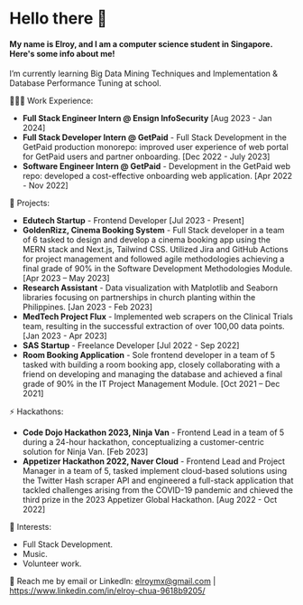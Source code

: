 # Hello there 👋 
#### My name is Elroy, and I am a computer science student in Singapore. Here's some info about me!
I’m currently learning Big Data Mining Techniques and Implementation & Database Performance Tuning at school.

👨🏻‍💻 Work Experience:
- **Full Stack Engineer Intern @ Ensign InfoSecurity** [Aug 2023 - Jan 2024]
- **Full Stack Developer Intern @ GetPaid** - Full Stack Development in the GetPaid production monorepo: improved user experience of web portal for GetPaid users and partner onboarding. [Dec 2022 - July 2023]
- **Software Engineer Intern @ GetPaid** - Development in the GetPaid web repo: developed a cost-effective onboarding web application. [Apr 2022 - Nov 2022]

🔭 Projects: 
- **Edutech Startup** - Frontend Developer [Jul 2023 - Present]
- **GoldenRizz, Cinema Booking System** - Full Stack developer in a team of 6 tasked to design and develop a cinema booking app using the MERN stack and Next.js, Tailwind CSS. Utilized Jira and GitHub Actions for project management and followed agile methodologies achieving a final grade of 90% in the Software Development Methodologies Module. [Apr 2023 – May 2023]
- **Research Assistant** - Data visualization with Matplotlib and Seaborn libraries focusing on partnerships in church planting within the Philippines. [Jan 2023 - Feb 2023]
- **MedTech Project Flux** - Implemented web scrapers on the Clinical Trials team, resulting in the successful extraction of over 100,00 data points. [Jan 2023 - Apr 2023]
- **SAS Startup** - Freelance Developer [Jul 2022 - Sep 2022]
- **Room Booking Application** - Sole frontend developer in a team of 5 tasked with building a room booking app, closely collaborating with a friend on developing and managing the database and achieved a final grade of 90% in the IT Project Management Module. [Oct 2021 – Dec 2021]
  
⚡ Hackathons:
- **Code Dojo Hackathon 2023, Ninja Van** - Frontend Lead in a team of 5 during a 24-hour hackathon, conceptualizing a customer-centric solution for Ninja Van. [Feb 2023]
- **Appetizer Hackathon 2022, Naver Cloud** - Frontend Lead and Project Manager in a team of 5, tasked implement cloud-based solutions using the Twitter Hash scraper API and engineered a full-stack application that tackled challenges arising from the COVID-19 pandemic and chieved the third prize in the 2023 Appetizer Global Hackathon. [Aug 2022 - Oct 2022]

🌱 Interests:
- Full Stack Development.
- Music.
- Volunteer work.

💬 Reach me by email or LinkedIn: elroymx@gmail.com | https://www.linkedin.com/in/elroy-chua-9618b9205/

<!---
elroychua/elroychua is a ✨ special ✨ repository because its `README.md` (this file) appears on your GitHub profile.
You can click the Preview link to take a look at your changes.
- 🔭 I’m currently working on ...
- 👯 I’m looking to collaborate on ...
- 🤔 I’m looking for help with ...
- 💬 Ask me about ...
- 📫 How to reach me: ...
- 😄 Pronouns: ...
--->
